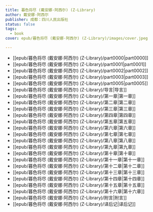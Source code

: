 ```yaml
---
title: 暮色将尽 (戴安娜·阿西尔) (Z-Library)
author: 戴安娜·阿西尔
publisher: 成都：四川人民出版社
status: false
tags:
  - book
cover: epub/暮色将尽 (戴安娜·阿西尔) (Z-Library)/images/cover.jpeg

---
```

- [[epub/暮色将尽 (戴安娜·阿西尔) (Z-Library)/part0000|part0000]]
- [[epub/暮色将尽 (戴安娜·阿西尔) (Z-Library)/part0001|part0001]]
- [[epub/暮色将尽 (戴安娜·阿西尔) (Z-Library)/part0002|part0002]]
- [[epub/暮色将尽 (戴安娜·阿西尔) (Z-Library)/part0003|part0003]]
- [[epub/暮色将尽 (戴安娜·阿西尔) (Z-Library)/part0005|part0005]]
- [[epub/暮色将尽 (戴安娜·阿西尔) (Z-Library)/导言|导言]]
- [[epub/暮色将尽 (戴安娜·阿西尔) (Z-Library)/第一章|第一章]]
- [[epub/暮色将尽 (戴安娜·阿西尔) (Z-Library)/第二章|第二章]]
- [[epub/暮色将尽 (戴安娜·阿西尔) (Z-Library)/第三章|第三章]]
- [[epub/暮色将尽 (戴安娜·阿西尔) (Z-Library)/第四章|第四章]]
- [[epub/暮色将尽 (戴安娜·阿西尔) (Z-Library)/第五章|第五章]]
- [[epub/暮色将尽 (戴安娜·阿西尔) (Z-Library)/第六章|第六章]]
- [[epub/暮色将尽 (戴安娜·阿西尔) (Z-Library)/第七章|第七章]]
- [[epub/暮色将尽 (戴安娜·阿西尔) (Z-Library)/第八章|第八章]]
- [[epub/暮色将尽 (戴安娜·阿西尔) (Z-Library)/第九章|第九章]]
- [[epub/暮色将尽 (戴安娜·阿西尔) (Z-Library)/第十章|第十章]]
- [[epub/暮色将尽 (戴安娜·阿西尔) (Z-Library)/第十一章|第十一章]]
- [[epub/暮色将尽 (戴安娜·阿西尔) (Z-Library)/第十二章|第十二章]]
- [[epub/暮色将尽 (戴安娜·阿西尔) (Z-Library)/第十三章|第十三章]]
- [[epub/暮色将尽 (戴安娜·阿西尔) (Z-Library)/第十四章|第十四章]]
- [[epub/暮色将尽 (戴安娜·阿西尔) (Z-Library)/第十五章|第十五章]]
- [[epub/暮色将尽 (戴安娜·阿西尔) (Z-Library)/第十六章|第十六章]]
- [[epub/暮色将尽 (戴安娜·阿西尔) (Z-Library)/附言|附言]]
- [[epub/暮色将尽 (戴安娜·阿西尔) (Z-Library)/译后记|译后记]]
